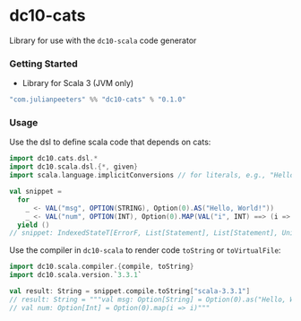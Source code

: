# dc10-cats
Library for use with the `dc10-scala` code generator

### Getting Started
 - Library for Scala 3 (JVM only)

```scala
"com.julianpeeters" %% "dc10-cats" % "0.1.0"
```

### Usage

Use the dsl to define scala code that depends on cats:

```scala
import dc10.cats.dsl.*
import dc10.scala.dsl.{*, given}
import scala.language.implicitConversions // for literals, e.g., "Hello, World!"

val snippet =
  for
    _ <- VAL("msg", OPTION(STRING), Option(0).AS("Hello, World!"))
    _ <- VAL("num", OPTION(INT), Option(0).MAP(VAL("i", INT) ==> (i => i)))
  yield ()
// snippet: IndexedStateT[ErrorF, List[Statement], List[Statement], Unit] = cats.data.IndexedStateT@3f42261b
```

Use the compiler in `dc10-scala` to render code `toString` or `toVirtualFile`:

```scala
import dc10.scala.compiler.{compile, toString}
import dc10.scala.version.`3.3.1`

val result: String = snippet.compile.toString["scala-3.3.1"]
// result: String = """val msg: Option[String] = Option(0).as("Hello, World!")
// val num: Option[Int] = Option(0).map(i => i)"""
```